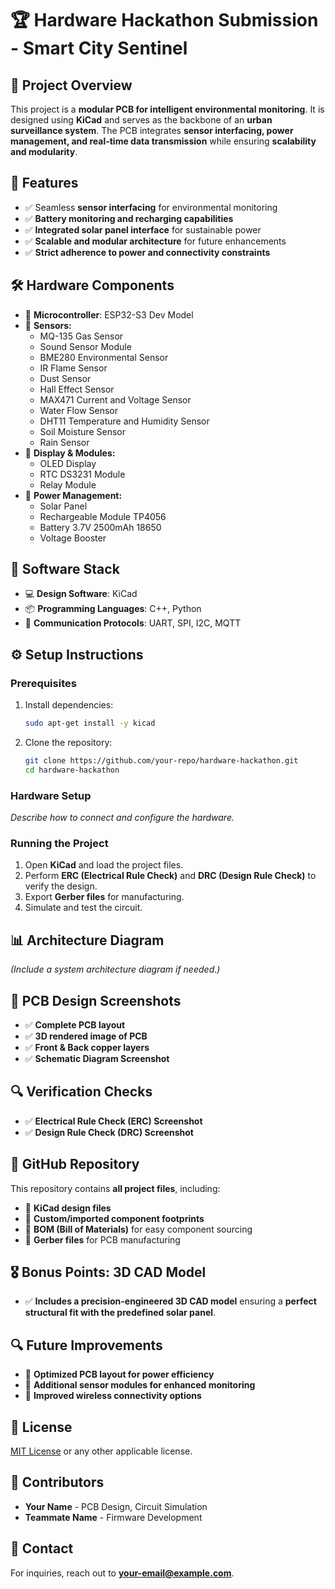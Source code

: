 # 🏆 Hardware Hackathon Submission - Smart City Sentinel

## 📌 Project Overview
This project is a **modular PCB for intelligent environmental monitoring**. It is designed using **KiCad** and serves as the backbone of an **urban surveillance system**. The PCB integrates **sensor interfacing, power management, and real-time data transmission** while ensuring **scalability and modularity**.

## 🎯 Features
- ✅ Seamless **sensor interfacing** for environmental monitoring
- ✅ **Battery monitoring and recharging capabilities**
- ✅ **Integrated solar panel interface** for sustainable power
- ✅ **Scalable and modular architecture** for future enhancements
- ✅ **Strict adherence to power and connectivity constraints**

## 🛠️ Hardware Components
- 🔧 **Microcontroller**: ESP32-S3 Dev Model
- 🔧 **Sensors:**
  - MQ-135 Gas Sensor
  - Sound Sensor Module
  - BME280 Environmental Sensor
  - IR Flame Sensor
  - Dust Sensor
  - Hall Effect Sensor
  - MAX471 Current and Voltage Sensor
  - Water Flow Sensor
  - DHT11 Temperature and Humidity Sensor
  - Soil Moisture Sensor
  - Rain Sensor
- 🔧 **Display & Modules:**
  - OLED Display
  - RTC DS3231 Module
  - Relay Module
- 🔧 **Power Management:**
  - Solar Panel
  - Rechargeable Module TP4056
  - Battery 3.7V 2500mAh 18650
  - Voltage Booster

## 💾 Software Stack
- 💻 **Design Software**: KiCad
- 📦 **Programming Languages**: C++, Python
- 🔌 **Communication Protocols**: UART, SPI, I2C, MQTT

## ⚙️ Setup Instructions
### Prerequisites
1. Install dependencies:
   ```sh
   sudo apt-get install -y kicad
   ```
2. Clone the repository:
   ```sh
   git clone https://github.com/your-repo/hardware-hackathon.git
   cd hardware-hackathon
   ```

### Hardware Setup
*Describe how to connect and configure the hardware.*

### Running the Project
1. Open **KiCad** and load the project files.
2. Perform **ERC (Electrical Rule Check)** and **DRC (Design Rule Check)** to verify the design.
3. Export **Gerber files** for manufacturing.
4. Simulate and test the circuit.

## 📊 Architecture Diagram
*(Include a system architecture diagram if needed.)*

## 📸 PCB Design Screenshots
- ✅ **Complete PCB layout**
- ✅ **3D rendered image of PCB**
- ✅ **Front & Back copper layers**
- ✅ **Schematic Diagram Screenshot**

## 🔍 Verification Checks
- ✅ **Electrical Rule Check (ERC) Screenshot**
- ✅ **Design Rule Check (DRC) Screenshot**

## 📂 GitHub Repository
This repository contains **all project files**, including:
- 📁 **KiCad design files**
- 📁 **Custom/imported component footprints**
- 📁 **BOM (Bill of Materials)** for easy component sourcing
- 📁 **Gerber files** for PCB manufacturing

## 🎖 Bonus Points: 3D CAD Model
- ✅ **Includes a precision-engineered 3D CAD model** ensuring a **perfect structural fit with the predefined solar panel**.

## 🔍 Future Improvements
- 🚀 **Optimized PCB layout for power efficiency**
- 🚀 **Additional sensor modules for enhanced monitoring**
- 🚀 **Improved wireless connectivity options**

## 📜 License
[MIT License](LICENSE) or any other applicable license.

## 🤝 Contributors
- **Your Name** - PCB Design, Circuit Simulation
- **Teammate Name** - Firmware Development

## 📧 Contact
For inquiries, reach out to **your-email@example.com**.

